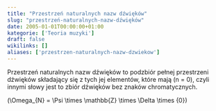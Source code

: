 ```yaml
---
title: "Przestrzeń naturalnych nazw dźwięków"
slug: "przestrzeń-naturalnych-nazw-dźwięków"
date: 2005-01-01T00:00:00+01:00
kategorie: ['Teoria muzyki']
draft: false
wikilinks: []
aliases: ['przestrzen-naturalnych-nazw-dzwiekow']
---
```

Przestrzeń naturalnych nazw dźwięków to podzbiór pełnej przestrzeni
dźwięków składający się z tych jej elementów, które mają \(n = 0\),
czyli innymi słowy jest to zbiór dźwięków bez znaków chromatycznych.

\(\Omega_{N} = \Psi \times \mathbb{Z} \times \Delta \times \{0\}\)

